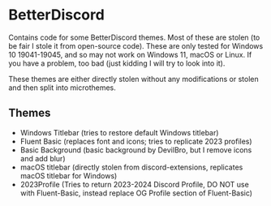 # BetterDiscord
Contains code for some BetterDiscord themes. Most of these are stolen (to be fair I stole it from open-source code). These are only tested for Windows 10 19041-19045, and so may not work on Windows 11, macOS or Linux. 
If you have a problem, too bad (just kidding I will try to look into it). 

These themes are either directly stolen without any modifications or stolen and then split into microthemes. 

## Themes
- Windows Titlebar (tries to restore default Windows titlebar)
- Fluent Basic (replaces font and icons; tries to replicate 2023 profiles)
- Basic Background (basic background by DevilBro, but I remove icons and add blur)
- macOS titlebar (directly stolen from discord-extensions, replicates macOS titlebar for Windows)
- 2023Profile (Tries to return 2023-2024 Discord Profile, DO NOT use with Fluent-Basic, instead replace OG Profile section of Fluent-Basic)
